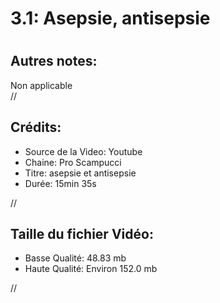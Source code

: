 
3.1: Asepsie, antisepsie
========================

# 

## Autres notes:


Non applicable  
//
## **Crédits:**

- Source de la Video: Youtube
- Chaine: Pro Scampucci
- Titre: asepsie et antisepsie
- Durée: 15min 35s
  
//
## Taille du fichier Vidéo:

- Basse Qualité: 48.83 mb
- Haute Qualité: Environ 152.0 mb
  
//